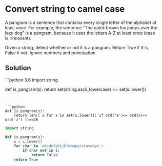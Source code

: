 # Convert string to camel case
A pangram is a sentence that contains every single letter of the alphabet at least once. For example, the sentence "The quick brown fox jumps over the lazy dog" is a pangram, because it uses the letters A-Z at least once (case is irrelevant).</br>

Given a string, detect whether or not it is a pangram. Return True if it is, False if not. Ignore numbers and punctuation.</br>

## Solution



<sol> 
```python	3.6
import string

def is_pangram(s):
    return set(string.ascii_lowercase) <= set(s.lower())
```	    


```python	
def is_pangram(s):
    return len([ x for x in set(s.lower()) if ord('a')<= ord(x)<= ord('z') ])==26  
```	

```python	
import string

def is_pangram(s):
    s = s.lower()
    for char in 'abcdefghijklmnopqrstuvwxyz':
        if char not in s:
            return False
    return True
```	